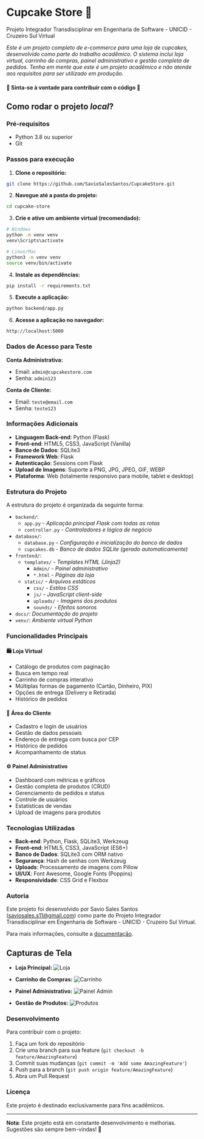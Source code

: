 # Cupcake Store 🧁

Projeto Integrador Transdisciplinar em Engenharia de Software - UNICID - Cruzeiro Sul Virtual

_Este é um projeto completo de e-commerce para uma loja de cupcakes, desenvolvido como parte do trabalho acadêmico. O sistema inclui loja virtual, carrinho de compras, painel administrativo e gestão completa de pedidos. Tenha em mente que este é um projeto acadêmico e não atende aos requisitos para ser utilizado em produção._

#### 🔧 Sinta-se à vontade para contribuir com o código 🔧

## Como rodar o projeto *local*?

### Pré-requisitos
- Python 3.8 ou superior
- Git

### Passos para execução

1. **Clone o repositório:**
~~~sh
git clone https://github.com/SavioSalesSantos/CupcakeStore.git
~~~

2. **Navegue até a pasta do projeto:**
~~~sh
cd cupcake-store
~~~

3. **Crie e ative um ambiente virtual (recomendado):**
~~~sh
# Windows
python -m venv venv
venv\Scripts\activate

# Linux/Mac
python3 -m venv venv
source venv/bin/activate
~~~

4. **Instale as dependências:**
~~~sh
pip install -r requirements.txt
~~~

5. **Execute a aplicação:**
~~~sh
python backend/app.py
~~~

6. **Acesse a aplicação no navegador:**
~~~
http://localhost:5000
~~~

### Dados de Acesso para Teste

**Conta Administrativa:**
- Email: `admin@cupcakestore.com`
- Senha: `admin123`

**Conta de Cliente:**
- Email: `teste@email.com`
- Senha: `teste123`

### Informações Adicionais

- **Linguagem Back-end**: Python (Flask)
- **Front-end**: HTML5, CSS3, JavaScript (Vanilla)
- **Banco de Dados**: SQLite3
- **Framework Web**: Flask
- **Autenticação**: Sessions com Flask
- **Upload de Imagens**: Suporte a PNG, JPG, JPEG, GIF, WEBP
- **Plataforma**: Web (totalmente responsivo para mobile, tablet e desktop)

### Estrutura do Projeto

A estrutura do projeto é organizada da seguinte forma:

- `backend/`: 
  - `app.py` - *Aplicação principal Flask com todas as rotas*
  - `controller.py` - *Controladores e lógica de negócio*
- `database/`: 
  - `database.py` - *Configuração e inicialização do banco de dados*
  - `cupcakes.db` - *Banco de dados SQLite (gerado automaticamente)*
- `frontend/`: 
  - `templates/` - *Templates HTML (Jinja2)*
    - `Admin/` - *Painel administrativo*
    - `*.html` - *Páginas da loja*
  - `static/` - *Arquivos estáticos*
    - `css/` - *Estilos CSS*
    - `js/` - *JavaScript client-side*
    - `uploads/` - *Imagens dos produtos*
    - `sounds/` - *Efeitos sonoros*
- `docs/`: *Documentação do projeto*
- `venv/`: *Ambiente virtual Python*

### Funcionalidades Principais

#### 🛍️ Loja Virtual
- Catálogo de produtos com paginação
- Busca em tempo real
- Carrinho de compras interativo
- Múltiplas formas de pagamento (Cartão, Dinheiro, PIX)
- Opções de entrega (Delivery e Retirada)
- Histórico de pedidos

#### 👤 Área do Cliente
- Cadastro e login de usuários
- Gestão de dados pessoais
- Endereço de entrega com busca por CEP
- Histórico de pedidos
- Acompanhamento de status

#### ⚙️ Painel Administrativo
- Dashboard com métricas e gráficos
- Gestão completa de produtos (CRUD)
- Gerenciamento de pedidos e status
- Controle de usuários
- Estatísticas de vendas
- Upload de imagens para produtos

### Tecnologias Utilizadas

- **Back-end**: Python, Flask, SQLite3, Werkzeug
- **Front-end**: HTML5, CSS3, JavaScript (ES6+)
- **Banco de Dados**: SQLite3 com ORM nativo
- **Segurança**: Hash de senhas com Werkzeug
- **Uploads**: Processamento de imagens com Pillow
- **UI/UX**: Font Awesome, Google Fonts (Poppins)
- **Responsividade**: CSS Grid e Flexbox

### Autoria

Este projeto foi desenvolvido por Savio Sales Santos (<saviosales.s11@gmail.com>) como parte do Projeto Integrador Transdisciplinar em Engenharia de Software - UNICID - Cruzeiro Sul Virtual.

Para mais informações, consulte a [documentação](docs).

## Capturas de Tela

- **Loja Principal:**
  ![Loja](docs/loja.png)

- **Carrinho de Compras:**
  ![Carrinho](docs/carrinho.png)

- **Painel Administrativo:**
  ![Painel Admin](docs/admin-dashboard.png)

- **Gestão de Produtos:**
  ![Produtos](docs/admin-produtos.png)

### Desenvolvimento

Para contribuir com o projeto:

1. Faça um fork do repositório
2. Crie uma branch para sua feature (`git checkout -b feature/AmazingFeature`)
3. Commit suas mudanças (`git commit -m 'Add some AmazingFeature'`)
4. Push para a branch (`git push origin feature/AmazingFeature`)
5. Abra um Pull Request

### Licença

Este projeto é destinado exclusivamente para fins acadêmicos.

---

**Nota**: Este projeto está em constante desenvolvimento e melhorias. Sugestões são sempre bem-vindas! 🚀